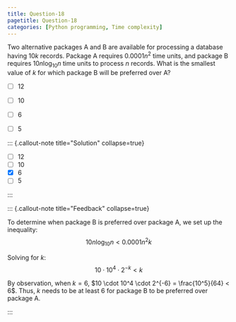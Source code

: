 ```yaml
---
title: Question-18
pagetitle: Question-18
categories: [Python programming, Time complexity]
---
```


Two alternative packages A and B are available for processing a database having $10k$ records. Package A requires $0.0001n^2$ time units, and package B requires $10n \log_{10} n$ time units to process $n$ records. What is the smallest value of $k$ for which package B will be preferred over A?

- [ ] $12$
- [ ] $10$
- [ ] $6$
- [ ] $5$



::: {.callout-note title="Solution" collapse=true}

- [ ] $12$
- [ ] $10$
- [x] $6$
- [ ] $5$

:::



::: {.callout-note title="Feedback" collapse=true}

To determine when package B is preferred over package A, we set up the inequality:
$$10n \log_{10} n < 0.0001n^2k$$

Solving for $k$:
$$10 \cdot 10^4 \cdot 2^{-k} < k$$

By observation, when $k = 6$, $10 \cdot 10^4 \cdot 2^{-6} = \frac{10^5}{64} < 6$. Thus, $k$ needs to be at least $6$ for package B to be preferred over package A.

:::